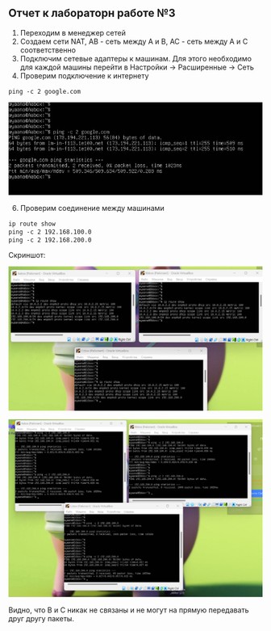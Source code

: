 ## Отчет к лабораторн работе №3
1) Переходим в менеджер сетей
2) Создаем сети NAT, AB - сеть между A и B, AC - сеть между A и C соответственно
3) Подключим сетевые адаптеры к машинам. Для этого необходимо для каждой машины перейти в Настройки -> Расширенные -> Сеть
4) Проверим подключение к интернету
```linux
ping -c 2 google.com
```
![VirtualBox_Aabox_18_11_2024_16_20_50.png](VirtualBox_Aabox_18_11_2024_16_20_50.png)

6) Проверим соединение между машинами
```linux
ip route show
ping -c 2 192.168.100.0
ping -c 2 192.168.200.0
```
Скриншот:

![2024-11-18_16-16-09.png](2024-11-18_16-16-09.png)

![2024-11-18_16-32-12.png](2024-11-18_16-32-12.png)

Видно, что B и C никак не связаны и не могут на прямую передавать друг другу пакеты.